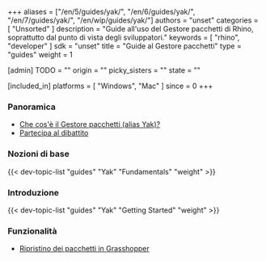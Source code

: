 ﻿+++
aliases = ["/en/5/guides/yak/", "/en/6/guides/yak/", "/en/7/guides/yak/", "/en/wip/guides/yak/"]
authors = "unset"
categories = [ "Unsorted" ]
description = "Guide all'uso del Gestore pacchetti di Rhino, soprattutto dal punto di vista degli sviluppatori."
keywords = [ "rhino", "developer" ]
sdk = "unset"
title = "Guide al Gestore pacchetti"
type = "guides"
weight = 1

[admin]
TODO = ""
origin = ""
picky_sisters = ""
state = ""

[included_in]
platforms = [ "Windows", "Mac" ]
since = 0
+++


### Panoramica

- [Che cos'è il Gestore pacchetti (alias Yak)?](/guides/yak/what-is-yak)
- [Partecipa al dibattito](https://discourse.mcneel.com/c/rhino-developer/yak/71)

### Nozioni di base

{{< dev-topic-list "guides" "Yak" "Fundamentals" "weight" >}}


### Introduzione

{{< dev-topic-list "guides" "Yak" "Getting Started" "weight" >}}


### Funzionalità

- [Ripristino dei pacchetti in Grasshopper](/guides/yak/package-restore-in-grasshopper)

<!-- ### Advanced

{{< dev-topic-list "guides" "Yak" "Advanced" "weight" >}} -->

